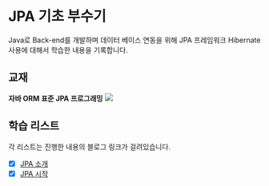 # JPA 기초 부수기

Java로 Back-end를 개발하며 데이터 베이스 연동을 위해 JPA 프레임워크 Hibernate 사용에 대해서 학습한 내용을 기록합니다.

## 교재

**자바 ORM 표준 JPA 프로그래밍**
![](https://s3.us-west-2.amazonaws.com/secure.notion-static.com/c83f14ce-19e2-4621-8509-6579fdec4eda/Untitled.png?X-Amz-Algorithm=AWS4-HMAC-SHA256&X-Amz-Credential=AKIAT73L2G45O3KS52Y5%2F20201001%2Fus-west-2%2Fs3%2Faws4_request&X-Amz-Date=20201001T141443Z&X-Amz-Expires=86400&X-Amz-Signature=178bdad981987e53ddd891cd916fd648c925ddd0012c0408937b0914f72e4508&X-Amz-SignedHeaders=host&response-content-disposition=filename%20%3D%22Untitled.png%22)

## 학습 리스트

각 리스트는 진행한 내용의 블로그 링크가 걸려있습니다.

- [x] [JPA 소개](https://www.notion.so/JPA-580898a5ecd14da1856882f56fe263d1)
- [x] [JPA 시작](https://www.notion.so/JPA-282f1bfa8af84f9297ddcdc3affd4d83)